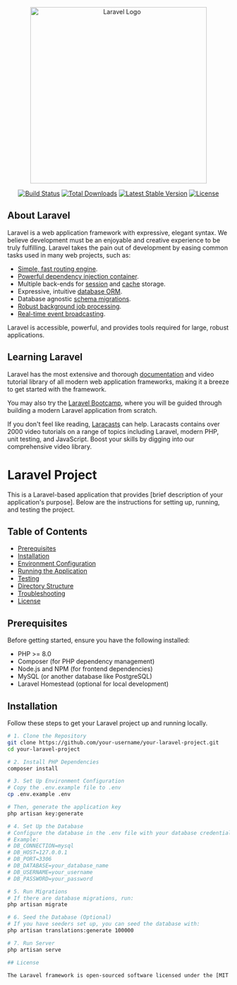 <p align="center"><a href="https://laravel.com" target="_blank"><img src="https://raw.githubusercontent.com/laravel/art/master/logo-lockup/5%20SVG/2%20CMYK/1%20Full%20Color/laravel-logolockup-cmyk-red.svg" width="400" alt="Laravel Logo"></a></p>

<p align="center">
<a href="https://github.com/laravel/framework/actions"><img src="https://github.com/laravel/framework/workflows/tests/badge.svg" alt="Build Status"></a>
<a href="https://packagist.org/packages/laravel/framework"><img src="https://img.shields.io/packagist/dt/laravel/framework" alt="Total Downloads"></a>
<a href="https://packagist.org/packages/laravel/framework"><img src="https://img.shields.io/packagist/v/laravel/framework" alt="Latest Stable Version"></a>
<a href="https://packagist.org/packages/laravel/framework"><img src="https://img.shields.io/packagist/l/laravel/framework" alt="License"></a>
</p>

## About Laravel

Laravel is a web application framework with expressive, elegant syntax. We believe development must be an enjoyable and creative experience to be truly fulfilling. Laravel takes the pain out of development by easing common tasks used in many web projects, such as:

- [Simple, fast routing engine](https://laravel.com/docs/routing).
- [Powerful dependency injection container](https://laravel.com/docs/container).
- Multiple back-ends for [session](https://laravel.com/docs/session) and [cache](https://laravel.com/docs/cache) storage.
- Expressive, intuitive [database ORM](https://laravel.com/docs/eloquent).
- Database agnostic [schema migrations](https://laravel.com/docs/migrations).
- [Robust background job processing](https://laravel.com/docs/queues).
- [Real-time event broadcasting](https://laravel.com/docs/broadcasting).

Laravel is accessible, powerful, and provides tools required for large, robust applications.

## Learning Laravel

Laravel has the most extensive and thorough [documentation](https://laravel.com/docs) and video tutorial library of all modern web application frameworks, making it a breeze to get started with the framework.

You may also try the [Laravel Bootcamp](https://bootcamp.laravel.com), where you will be guided through building a modern Laravel application from scratch.

If you don't feel like reading, [Laracasts](https://laracasts.com) can help. Laracasts contains over 2000 video tutorials on a range of topics including Laravel, modern PHP, unit testing, and JavaScript. Boost your skills by digging into our comprehensive video library.



# Laravel Project

This is a Laravel-based application that provides [brief description of your application's purpose]. Below are the instructions for setting up, running, and testing the project.

## Table of Contents

- [Prerequisites](#prerequisites)
- [Installation](#installation)
- [Environment Configuration](#environment-configuration)
- [Running the Application](#running-the-application)
- [Testing](#testing)
- [Directory Structure](#directory-structure)
- [Troubleshooting](#troubleshooting)
- [License](#license)

## Prerequisites

Before getting started, ensure you have the following installed:

- PHP >= 8.0
- Composer (for PHP dependency management)
- Node.js and NPM (for frontend dependencies)
- MySQL (or another database like PostgreSQL)
- Laravel Homestead (optional for local development)

## Installation

Follow these steps to get your Laravel project up and running locally.

```bash
# 1. Clone the Repository
git clone https://github.com/your-username/your-laravel-project.git
cd your-laravel-project

# 2. Install PHP Dependencies
composer install

# 3. Set Up Environment Configuration
# Copy the .env.example file to .env
cp .env.example .env

# Then, generate the application key
php artisan key:generate

# 4. Set Up the Database
# Configure the database in the .env file with your database credentials
# Example:
# DB_CONNECTION=mysql
# DB_HOST=127.0.0.1
# DB_PORT=3306
# DB_DATABASE=your_database_name
# DB_USERNAME=your_username
# DB_PASSWORD=your_password

# 5. Run Migrations
# If there are database migrations, run:
php artisan migrate

# 6. Seed the Database (Optional)
# If you have seeders set up, you can seed the database with:
php artisan translations:generate 100000

# 7. Run Server
php artisan serve

## License

The Laravel framework is open-sourced software licensed under the [MIT license](https://opensource.org/licenses/MIT).
